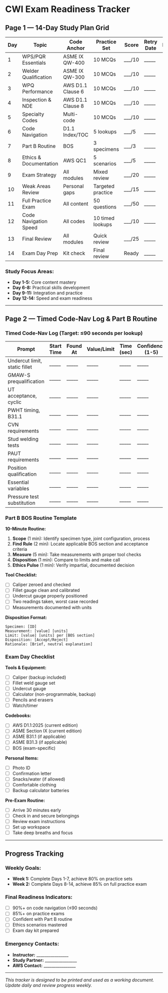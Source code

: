 # CWI Exam Readiness Tracker

## Page 1 — 14-Day Study Plan Grid

| Day | Topic | Code Anchor | Practice Set | Score | Retry Date | Notes |
|-----|-------|-------------|--------------|-------|------------|-------|
| 1   | WPS/PQR Essentials | ASME IX QW-400 | 10 MCQs | ___/10 | _____ | |
| 2   | Welder Qualification | ASME IX QW-300 | 10 MCQs | ___/10 | _____ | |
| 3   | WPQ Performance | AWS D1.1 Clause 6 | 10 MCQs | ___/10 | _____ | |
| 4   | Inspection & NDE | AWS D1.1 Clause 8 | 10 MCQs | ___/10 | _____ | |
| 5   | Specialty Codes | Multi-code | 10 MCQs | ___/10 | _____ | |
| 6   | Code Navigation | D1.1 Index/TOC | 5 lookups | ___/5 | _____ | |
| 7   | Part B Routine | BOS | 3 specimens | ___/3 | _____ | |
| 8   | Ethics & Documentation | AWS QC1 | 5 scenarios | ___/5 | _____ | |
| 9   | Exam Strategy | All modules | Mixed review | ___/20 | _____ | |
| 10  | Weak Areas Review | Personal gaps | Targeted practice | ___/15 | _____ | |
| 11  | Full Practice Exam | All content | 50 questions | ___/50 | _____ | |
| 12  | Code Navigation Speed | All codes | 10 timed lookups | ___/10 | _____ | |
| 13  | Final Review | All modules | Quick review | ___/25 | _____ | |
| 14  | Exam Day Prep | Kit check | Final review | Ready | _____ | |

### Study Focus Areas:
- **Day 1-5:** Core content mastery
- **Day 6-8:** Practical skills development
- **Day 9-11:** Integration and practice
- **Day 12-14:** Speed and exam readiness

---

## Page 2 — Timed Code-Nav Log & Part B Routine

### Timed Code-Nav Log (Target: ≤90 seconds per lookup)

| Prompt | Start Time | Found At | Value/Limit | Time (sec) | Confidence (1-5) | Notes |
|--------|------------|----------|-------------|------------|------------------|-------|
| Undercut limit, static fillet | _____ | _____ | _____ | _____ | _____ | |
| GMAW-S prequalification | _____ | _____ | _____ | _____ | _____ | |
| UT acceptance, cyclic | _____ | _____ | _____ | _____ | _____ | |
| PWHT timing, B31.1 | _____ | _____ | _____ | _____ | _____ | |
| CVN requirements | _____ | _____ | _____ | _____ | _____ | |
| Stud welding tests | _____ | _____ | _____ | _____ | _____ | |
| PAUT requirements | _____ | _____ | _____ | _____ | _____ | |
| Position qualification | _____ | _____ | _____ | _____ | _____ | |
| Essential variables | _____ | _____ | _____ | _____ | _____ | |
| Pressure test substitution | _____ | _____ | _____ | _____ | _____ | |

### Part B BOS Routine Template

**10-Minute Routine:**
1. **Scope** (1 min): Identify specimen type, joint configuration, process
2. **Find Rule** (2 min): Locate applicable BOS section and acceptance criteria
3. **Measure** (5 min): Take measurements with proper tool checks
4. **Disposition** (1 min): Compare to limits and make call
5. **Ethics Pulse** (1 min): Verify impartial, documented decision

**Tool Checklist:**
- [ ] Caliper zeroed and checked
- [ ] Fillet gauge clean and calibrated
- [ ] Undercut gauge properly positioned
- [ ] Two readings taken, worst case recorded
- [ ] Measurements documented with units

**Disposition Format:**
```
Specimen: [ID]
Measurement: [value] [units]
Limit: [value] [units] per [BOS section]
Disposition: [Accept/Reject]
Rationale: [Brief, neutral explanation]
```

### Exam Day Checklist

**Tools & Equipment:**
- [ ] Caliper (backup included)
- [ ] Fillet weld gauge set
- [ ] Undercut gauge
- [ ] Calculator (non-programmable, backup)
- [ ] Pencils and erasers
- [ ] Watch/timer

**Codebooks:**
- [ ] AWS D1.1:2025 (current edition)
- [ ] ASME Section IX (current edition)
- [ ] ASME B31.1 (if applicable)
- [ ] ASME B31.3 (if applicable)
- [ ] BOS (exam-specific)

**Personal Items:**
- [ ] Photo ID
- [ ] Confirmation letter
- [ ] Snacks/water (if allowed)
- [ ] Comfortable clothing
- [ ] Backup calculator batteries

**Pre-Exam Routine:**
- [ ] Arrive 30 minutes early
- [ ] Check in and secure belongings
- [ ] Review exam instructions
- [ ] Set up workspace
- [ ] Take deep breaths and focus

---

## Progress Tracking

### Weekly Goals:
- **Week 1:** Complete Days 1-7, achieve 80% on practice sets
- **Week 2:** Complete Days 8-14, achieve 85% on full practice exam

### Final Readiness Indicators:
- [ ] 90%+ on code navigation (≤90 seconds)
- [ ] 85%+ on practice exams
- [ ] Confident with Part B routine
- [ ] Ethics scenarios mastered
- [ ] Exam day kit prepared

### Emergency Contacts:
- **Instructor:** ________________
- **Study Partner:** ________________
- **AWS Contact:** ________________

---

*This tracker is designed to be printed and used as a working document. Update daily and review progress weekly.*
